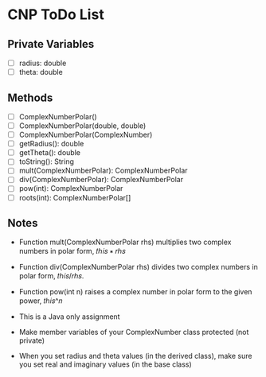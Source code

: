 # CNP ToDo List

## Private Variables
- [ ] radius: double
- [ ] theta: double

## Methods 
- [ ] ComplexNumberPolar()
- [ ] ComplexNumberPolar(double, double)
- [ ] ComplexNumberPolar(ComplexNumber)
- [ ] getRadius(): double
- [ ] getTheta(): double
- [ ] toString(): String
- [ ] mult(ComplexNumberPolar): ComplexNumberPolar
- [ ] div(ComplexNumberPolar): ComplexNumberPolar
- [ ] pow(int): ComplexNumberPolar
- [ ] roots(int): ComplexNumberPolar[]

## Notes
* Function mult(ComplexNumberPolar rhs) multiplies two complex numbers in polar form, 𝑡ℎ𝑖𝑠 ∗ 𝑟ℎ𝑠
* Function div(ComplexNumberPolar rhs) divides two complex numbers in polar form, 𝑡ℎ𝑖𝑠/𝑟ℎ𝑠.
* Function pow(int n) raises a complex number in polar form to the given power, 𝑡ℎ𝑖𝑠^𝑛

* This is a Java only assignment
* Make member variables of your ComplexNumber class protected (not private)
* When you set radius and theta values (in the derived class), make sure you set real and imaginary values (in the base class)